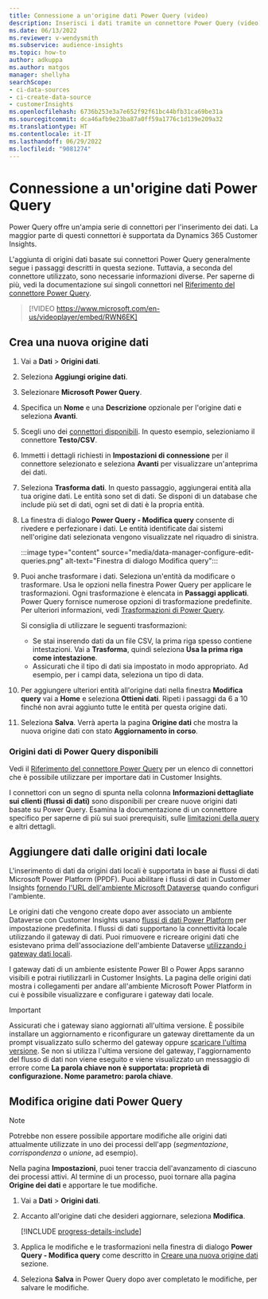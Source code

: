 ```yaml
---
title: Connessione a un'origine dati Power Query (video)
description: Inserisci i dati tramite un connettore Power Query (video).
ms.date: 06/13/2022
ms.reviewer: v-wendysmith
ms.subservice: audience-insights
ms.topic: how-to
author: adkuppa
ms.author: matgos
manager: shellyha
searchScope:
- ci-data-sources
- ci-create-data-source
- customerInsights
ms.openlocfilehash: 6736b253e3a7e652f92f61bc44bfb31ca69be31a
ms.sourcegitcommit: dca46afb9e23ba87a0ff59a1776c1d139e209a32
ms.translationtype: HT
ms.contentlocale: it-IT
ms.lasthandoff: 06/29/2022
ms.locfileid: "9081274"
---
```

# <a name="connect-to-a-power-query-data-source"></a>Connessione a un'origine dati Power Query

Power Query offre un'ampia serie di connettori per l'inserimento dei dati. La maggior parte di questi connettori è supportata da Dynamics 365 Customer Insights.

L'aggiunta di origini dati basate sui connettori Power Query generalmente segue i passaggi descritti in questa sezione. Tuttavia, a seconda del connettore utilizzato, sono necessarie informazioni diverse. Per saperne di più, vedi la documentazione sui singoli connettori nel [Riferimento del connettore Power Query](/power-query/connectors/).

> [!VIDEO https://www.microsoft.com/en-us/videoplayer/embed/RWN6EK]

## <a name="create-a-new-data-source"></a>Crea una nuova origine dati

1. Vai a **Dati** > **Origini dati**.

1. Seleziona **Aggiungi origine dati**.

1. Selezionare **Microsoft Power Query**.

1. Specifica un **Nome** e una **Descrizione** opzionale per l'origine dati e seleziona **Avanti**.

1. Scegli uno dei [connettori disponibili](#available-power-query-data-sources). In questo esempio, selezioniamo il connettore **Testo/CSV**.

1. Immetti i dettagli richiesti in **Impostazioni di connessione** per il connettore selezionato e seleziona **Avanti** per visualizzare un'anteprima dei dati.

1. Seleziona **Trasforma dati**. In questo passaggio, aggiungerai entità alla tua origine dati. Le entità sono set di dati. Se disponi di un database che include più set di dati, ogni set di dati è la propria entità.

1. La finestra di dialogo **Power Query - Modifica query** consente di rivedere e perfezionare i dati. Le entità identificate dai sistemi nell'origine dati selezionata vengono visualizzate nel riquadro di sinistra.

   :::image type="content" source="media/data-manager-configure-edit-queries.png" alt-text="Finestra di dialogo Modifica query":::

1. Puoi anche trasformare i dati. Seleziona un'entità da modificare o trasformare. Usa le opzioni nella finestra Power Query per applicare le trasformazioni. Ogni trasformazione è elencata in **Passaggi applicati**. Power Query fornisce numerose opzioni di trasformazione predefinite. Per ulteriori informazioni, vedi [Trasformazioni di Power Query](/power-query/power-query-what-is-power-query#transformations).

   Si consiglia di utilizzare le seguenti trasformazioni:

   - Se stai inserendo dati da un file CSV, la prima riga spesso contiene intestazioni. Vai a **Trasforma**, quindi seleziona **Usa la prima riga come intestazione**.
   - Assicurati che il tipo di dati sia impostato in modo appropriato. Ad esempio, per i campi data, seleziona un tipo di data.

1. Per aggiungere ulteriori entità all'origine dati nella finestra **Modifica query** vai a **Home** e seleziona **Ottieni dati**. Ripeti i passaggi da 6 a 10 finché non avrai aggiunto tutte le entità per questa origine dati.

1. Seleziona **Salva**. Verrà aperta la pagina **Origine dati** che mostra la nuova origine dati con stato **Aggiornamento in corso**.

### <a name="available-power-query-data-sources"></a>Origini dati di Power Query disponibili

Vedi il [Riferimento del connettore Power Query](/power-query/connectors/) per un elenco di connettori che è possibile utilizzare per importare dati in Customer Insights.

I connettori con un segno di spunta nella colonna **Informazioni dettagliate sui clienti (flussi di dati)** sono disponibili per creare nuove origini dati basate su Power Query. Esamina la documentazione di un connettore specifico per saperne di più sui suoi prerequisiti, sulle [limitazioni della query](/power-query/power-query-online-limits) e altri dettagli.

## <a name="add-data-from-on-premises-data-sources"></a>Aggiungere dati dalle origini dati locale

L'inserimento di dati da origini dati locali è supportata in base ai flussi di dati Microsoft Power Platform (PPDF). Puoi abilitare i flussi di dati in Customer Insights [fornendo l'URL dell'ambiente Microsoft Dataverse](create-environment.md) quando configuri l'ambiente.

Le origini dati che vengono create dopo aver associato un ambiente Dataverse con Customer Insights usano [flussi di dati Power Platform](/power-query/dataflows/overview-dataflows-across-power-platform-dynamics-365) per impostazione predefinita. I flussi di dati supportano la connettività locale utilizzando il gateway di dati. Puoi rimuovere e ricreare origini dati che esistevano prima dell'associazione dell'ambiente Dataverse [utilizzando i gateway dati locali](/data-integration/gateway/service-gateway-app).

I gateway dati di un ambiente esistente Power BI o Power Apps saranno visibili e potrai riutilizzarli in Customer Insights. La pagina delle origini dati mostra i collegamenti per andare all'ambiente Microsoft Power Platform in cui è possibile visualizzare e configurare i gateway dati locale.

> [!IMPORTANT]
> Assicurati che i gateway siano aggiornati all'ultima versione. È possibile installare un aggiornamento e riconfigurare un gateway direttamente da un prompt visualizzato sullo schermo del gateway oppure [scaricare l'ultima versione](https://powerapps.microsoft.com/downloads/). Se non si utilizza l'ultima versione del gateway, l'aggiornamento del flusso di dati non viene eseguito e viene visualizzato un messaggio di errore come **La parola chiave non è supportata: proprietà di configurazione. Nome parametro: parola chiave**.

## <a name="edit-power-query-data-sources"></a>Modifica origine dati Power Query

> [!NOTE]
> Potrebbe non essere possibile apportare modifiche alle origini dati attualmente utilizzate in uno dei processi dell'app (*segmentazione*, *corrispondenza* o *unione*, ad esempio).
>
> Nella pagina **Impostazioni**, puoi tener traccia dell'avanzamento di ciascuno dei processi attivi. Al termine di un processo, puoi tornare alla pagina **Origine dei dati** e apportare le tue modifiche.

1. Vai a **Dati** > **Origini dati**.

1. Accanto all'origine dati che desideri aggiornare, seleziona **Modifica**.

   [!INCLUDE [progress-details-include](includes/progress-details-pane.md)]

1. Applica le modifiche e le trasformazioni nella finestra di dialogo **Power Query - Modifica query** come descritto in [Creare una nuova origine dati](#create-a-new-data-source) sezione.

1. Seleziona **Salva** in Power Query dopo aver completato le modifiche, per salvare le modifiche.
